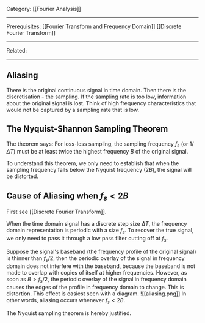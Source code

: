Category: [[Fourier Analysis]]
___
Prerequisites: [[Fourier Transform and Frequency Domain]] [[Discrete Fourier Transform]]
___
Related: 
___
## Aliasing
There is the original continuous signal in time domain. Then there is the discretisation - the sampling. If the sampling rate is too low, information about the original signal is lost. Think of high frequency characteristics that would not be captured by a sampling rate that is low. 
## The Nyquist-Shannon Sampling Theorem
The theorem says:
	For loss-less sampling, the sampling frequency $f_s$ (or $1/\Delta T$) must be at least twice the highest frequency $B$ of the original signal. 

To understand this theorem, we only need to establish that when the sampling frequency falls below the Nyquist frequency ($2B$), the signal will be distorted. 
## Cause of Aliasing when $f_s<2B$
First see [[Discrete Fourier Transform]].

When the time domain signal has a discrete step size $\Delta T$, the frequency domain representation is periodic with a size $f_s$. To recover the true signal, we only need to pass it through a low pass filter cutting off at $f_s$. 

Suppose the signal's baseband (the frequency profile of the original signal) is thinner than $f_s/2$, then the periodic overlay of the signal in frequency domain does not interfere with the baseband, because the baseband is not made to overlap with copies of itself at higher frequencies. However, as soon as $B>f_s/2$, the periodic overlay of the signal in frequency domain causes the edges of the profile in frequency domain to change. This is distortion. This effect is easiest seen with a diagram. 
![[aliasing.png]]
In other words, aliasing occurs whenever $f_s<2B$. 

The Nyquist sampling theorem is hereby justified. 